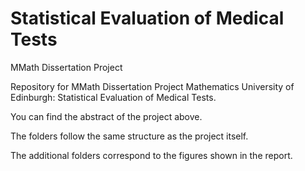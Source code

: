 # Statistical Evaluation of Medical Tests
 MMath Dissertation Project

Repository for MMath Dissertation Project Mathematics University of Edinburgh: Statistical Evaluation of Medical Tests. 

You can find the abstract of the project above. 

The folders follow the same structure as the project itself. 

The additional folders correspond to the figures shown in the report.
